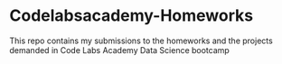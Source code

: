 # Codelabsacademy-Homeworks

This repo contains my submissions to the homeworks and the projects demanded in Code Labs Academy Data Science bootcamp
